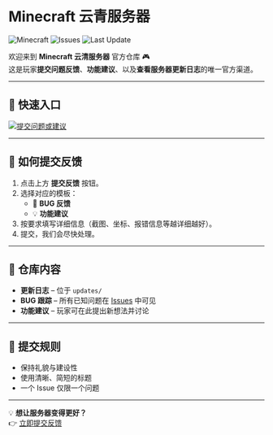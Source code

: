 # Minecraft 云青服务器

![Minecraft](https://img.shields.io/badge/Minecraf?style=for-the-badge&logo=minecraft)
![Issues](https://img.shields.io/github/issues/YEXIAONAN/Minecraft_YunQing?style=for-the-badge)
![Last Update](https://img.shields.io/github/last-commitYEXIAONAN/Minecraft_YunQing?style=for-the-badge)

欢迎来到 **Minecraft 云清服务器** 官方仓库 🎮  
这是玩家**提交问题反馈**、**功能建议**、以及**查看服务器更新日志**的唯一官方渠道。

---

## 🚀 快速入口

[![提交问题或建议](https://img.shields.io/badge/提交反馈-%F0%9F%91%89%20点这里-blue?style=for-the-badge)](../../issues/new)

---

## 📢 如何提交反馈
1. 点击上方 **提交反馈** 按钮。  
2. 选择对应的模板：
   - 🐛 **BUG 反馈**
   - 💡 **功能建议**
3. 按要求填写详细信息（截图、坐标、报错信息等越详细越好）。
4. 提交，我们会尽快处理。

---

## 📜 仓库内容
- **更新日志** – 位于 `updates/` 
- **BUG 跟踪** – 所有已知问题在 [Issues](../../issues) 中可见  
- **功能建议** – 玩家可在此提出新想法并讨论  

---

## 📝 提交规则
- 保持礼貌与建设性  
- 使用清晰、简短的标题  
- 一个 Issue 仅限一个问题  


---

💡 **想让服务器变得更好？**  
👉 [立即提交反馈](../../issues/new)

